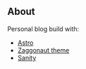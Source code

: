 ## About

Personal blog build with:

- [Astro](https://astro.build/)
- [Zaggonaut theme](https://github.com/RATIU5/zaggonaut)
- [Sanity](https://www.sanity.io/)
